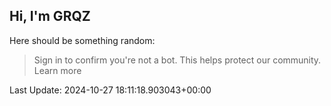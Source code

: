 ## Hi, I'm GRQZ
Here should be something random:  
> Sign in to confirm you're not a bot. This helps protect our community. Learn more


Last Update: 2024-10-27 18:11:18.903043+00:00
